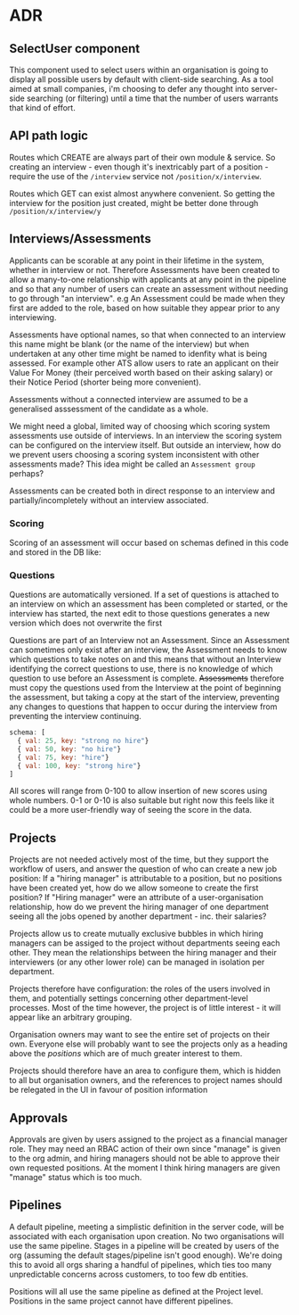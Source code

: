 # ADR

## SelectUser component

This component used to select users within an organisation is going to display all possible users by default with client-side searching. As a tool aimed at small companies, i'm choosing to defer any thought into server-side searching (or filtering) until a time that the number of users warrants that kind of effort.

## API path logic

Routes which CREATE are always part of their own module & service. So creating an interview - even though it's inextricably part of a position - require the use of the `/interview` service not `/position/x/interview`.

Routes which GET can exist almost anywhere convenient. So getting the interview for the position just created, might be better done through `/position/x/interview/y`

## Interviews/Assessments

Applicants can be scorable at any point in their lifetime in the system, whether in interview or not. Therefore Assessments have been created to allow a many-to-one relationship with applicants at any point in the pipeline and so that any number of users can create an assessment without needing to go through "an interview". e.g An Assessment could be made when they first are added to the role, based on how suitable they appear prior to any interviewing.

Assessments have optional names, so that when connected to an interview this name might be blank (or the name of the interview) but when undertaken at any other time might be named to idenfity what is being assessed. For example other ATS allow users to rate an applicant on their Value For Money (their perceived worth based on their asking salary) or their Notice Period (shorter being more convenient).

Assessments without a connected interview are assumed to be a generalised asssessment of the candidate as a whole.

We might need a global, limited way of choosing which scoring system assessments use outside of interviews. In an interview the scoring system can be configured on the interview itself. But outside an interview, how do we prevent users choosing a scoring system inconsistent with other assessments made? This idea might be called an `Assessment group` perhaps?

Assessments can be created both in direct response to an interview and partially/incompletely without an interview associated.

### Scoring

Scoring of an assessment will occur based on schemas defined in this code and stored in the DB like:

### Questions

Questions are automatically versioned. If a set of questions is attached to an interview on which an assessment has been completed or started, or the interview has started, the next edit to those questions generates a new version which does not overwrite the first

Questions are part of an Interview not an Assessment. Since an Assessment can sometimes only exist after an interview, the Assessment needs to know which questions to take notes on and this means that without an Interview identifying the correct questions to use, there is no knowledge of which question to use before an Assessment is complete. ~~Assessments~~ therefore must copy the questions used from the Interview at the point of beginning the assessment, but taking a copy at the start of the interview, preventing any changes to questions that happen to occur during the interview from preventing the interview continuing.

```js
schema: [
  { val: 25, key: "strong no hire"}
  { val: 50, key: "no hire"}
  { val: 75, key: "hire"}
  { val: 100, key: "strong hire"}
]
```

All scores will range from 0-100 to allow insertion of new scores using whole numbers. 0-1 or 0-10 is also suitable but right now this feels like it could be a more user-friendly way of seeing the score in the data.

## Projects

Projects are not needed actively most of the time, but they support the workflow of users, and answer the question of who can create a new job position: If a "hiring manager" is attributable to a position, but no positions have been created yet, how do we allow someone to create the first position? If "Hiring manager" were an attribute of a user-organisation relationship, how do we prevent the hiring manager of one department seeing all the jobs opened by another department - inc. their salaries?

Projects allow us to create mutually exclusive bubbles in which hiring managers can be assiged to the project without departments seeing each other. They mean the relationships between the hiring manager and their interviewers (or any other lower role) can be managed in isolation per department.

Projects therefore have configuration: the roles of the users involved in them, and potentially settings concerning other department-level processes. Most of the time however, the project is of little interest - it will appear like an arbitrary grouping.

Organisation owners may want to see the entire set of projects on their own. Everyone else will probably want to see the projects only as a heading above the _positions_ which are of much greater interest to them.

Projects should therefore have an area to configure them, which is hidden to all but organisation owners, and the references to project names should be relegated in the UI in favour of position information

## Approvals

Approvals are given by users assigned to the project as a financial manager role. They may need an RBAC action of their own since "manage" is given to the org admin, and hiring managers should not be able to approve their own requested positions. At the moment I think hiring managers are given "manage" status which is too much.

## Pipelines

A default pipeline, meeting a simplistic definition in the server code, will be associated with each organisation upon creation. No two organisations will use the same pipeline. Stages in a pipeline will be created by users of the org (assuming the default stages/pipeline isn't good enough). We're doing this to avoid all orgs sharing a handful of pipelines, which ties too many unpredictable concerns across customers, to too few db entities.

Positions will all use the same pipeline as defined at the Project level. Positions in the same project cannot have different pipelines.
